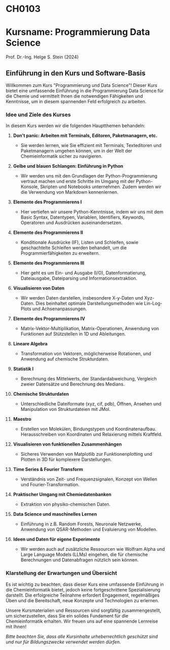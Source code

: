# CH0103

# Kursname: Programmierung Data Science

Prof. Dr.-Ing. Helge S. Stein (2024)

## Einführung in den Kurs und Software-Basis

Willkommen zum Kurs "Programmierung und Data Science"! Dieser Kurs bietet eine umfassende Einführung in die Programmierung Data Science für die Chemie und vermittelt Ihnen die notwendigen Fähigkeiten und Kenntnisse, um in diesem spannenden Feld erfolgreich zu arbeiten.

### Idee und Ziele des Kurses

In diesem Kurs werden wir die folgenden Hauptthemen behandeln:

1. **Don't panic: Arbeiten mit Terminals, Editoren, Paketmanagern, etc.**
   - Sie werden lernen, wie Sie effizient mit Terminals, Texteditoren und Paketmanagern umgehen können, um in der Welt der Chemieinformatik sicher zu navigieren.

2. **Gelbe und blauen Schlangen: Einführung in Python**
   - Wir werden uns mit den Grundlagen der Python-Programmierung vertraut machen und erste Schritte im Umgang mit der Python-Konsole, Skripten und Notebooks unternehmen. Zudem werden wir die Verwendung von Markdown kennenlernen.

3. **Elemente des Programmierens I**
   - Hier vertiefen wir unsere Python-Kenntnisse, indem wir uns mit dem Basic Syntax, Datentypen, Variablen, Identifiers, Keywords, Operatoren und Ausdrücken auseinandersetzen.

4. **Elemente des Programmierens II**
   - Konditionale Ausdrücke (IF), Listen und Schleifen, sowie geschachtelte Schleifen werden behandelt, um die Programmierfähigkeiten zu erweitern.

5. **Elemente des Programmierens III**
   - Hier geht es um Ein- und Ausgabe (I/O), Datenformatierung, Dateiausgabe, Dateiparsing und Informationsextraktion.

6. **Visualisieren von Daten**
   - Wir werden Daten darstellen, insbesondere X-y-Daten und Xyz-Daten. Dies beinhaltet optimale Darstellungsmethoden wie Lin-Log-Plots und Achsenanpassungen.

7. **Elemente des Programmierens IV**
   - Matrix-Vektor-Multiplikation, Matrix-Operationen, Anwendung von Funktionen auf Stützstellen in 1D und Ableitungen.

8. **Lineare Algebra**
   - Transformation von Vektoren, möglicherweise Rotationen, und Anwendung auf chemische Strukturdaten.

9. **Statistik I**
   - Berechnung des Mittelwerts, der Standardabweichung, Vergleich zweier Datensätze und Berechnung des Medians.

10. **Chemische Strukturdaten**
    - Unterschiedliche Dateiformate (xyz, cif, pdb), Öffnen, Ansehen und Manipulation von Strukturdateien mit JMol.

11. **Maestro**
    - Erstellen von Molekülen, Bindungstypen und Koordinatenaufbau. Herausschreiben von Koordinaten und Relaxierung mittels Kraftfeld.

12. **Visualisieren von funktionellen Zusammenhängen**
    - Sicheres Verwenden von Matplotlib zur Funktionenplotting und Plotten in 3D für komplexere Darstellungen.

13. **Time Series & Fourier Transform**
    - Verständnis von Zeit- und Frequenzsignalen, Konzept von Wellen und Fourier-Transformation.

14. **Praktischer Umgang mit Chemiedatenbanken**
    - Extraktion von physiko-chemischen Daten.

15. **Data Science und maschinelles Lernen**
    - Einführung in z.B. Random Forests, Neuronale Netzwerke, Anwendung von QSAR-Methoden und Evaluierung von Modellen.

16. **Ideen und Daten für eigene Experimente**
    - Wir werden auch auf zusätzliche Ressourcen wie Wolfram Alpha und Large Language Models (LLMs) eingehen, die für chemische Berechnungen und Datenabfragen nützlich sein können.

### Klarstellung der Erwartungen und Übersicht

Es ist wichtig zu beachten, dass dieser Kurs eine umfassende Einführung in die Chemieinformatik bietet, jedoch keine fortgeschrittene Spezialisierung darstellt. Die erfolgreiche Teilnahme erfordert Engagement, regelmäßiges Üben und die Bereitschaft, neue Konzepte und Technologien zu erlernen.

Unsere Kursmaterialien und Ressourcen sind sorgfältig zusammengestellt, um sicherzustellen, dass Sie ein solides Fundament für die Chemieinformatik erhalten. Wir freuen uns auf eine spannende Lernreise mit Ihnen!

*Bitte beachten Sie, dass alle Kursinhalte urheberrechtlich geschützt sind und nur für Bildungszwecke verwendet werden dürfen.*
